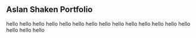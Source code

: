 ## Aslan Shaken Portfolio
hello
hello
hello
hello
hello
hello
hello
hello
hello
hello
hello
hello
hello
hello
hello
hello
hello

